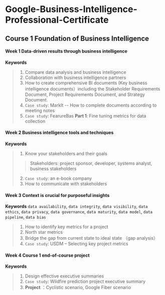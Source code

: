 # Google-Business-Intelligence-Professional-Certificate
## Course 1 Foundation of Business Intelligence 
#### Week 1 Data-driven results through business intelligence
**Keywords**
> 1.	Compare data analysis and business intelligence
> 2.	Collaboration with business intelligence partners
> 3.	How to create comprehensive BI documents (Key business intelligence documents）including the Stakeholder Requirements Document, Project Requirements Document, and Strategy Document.
> 4.  `Case study`: MarkIt -- How to complete documents according to meeting notes
> 5.  `Case study`: FearureBas **Part 1**: Fine tuning metrics for data collection
#### Week 2 Business intelligence tools and techniques
**Keywords**
> 1.  Know your stakeholders and their goals
>> Stakeholders: project sponsor, developer, systems analyst, business stakeholders
> 2. `Case study`: an e-book company
> 3.	How to communicate with stakeholders
#### Week 3 Context is crucial for purposeful insights
**Keywords**
`data availability`, `data integrity`, `data visibility`, `data ethics`, `data privacy`, `data governance`, `data maturity`, `data model`, `data pipeline`, `data bias` <br>
> 1.	How to identify key metrics for a project
> 2.	North star metrics
> 3.	Bridge the gap from current state to ideal state （gap analysis）
> 4.	`Case study`: USDM – Selecting key project metrics
#### Week 4 Course 1 end-of-course project
**Keywords**
> 1.	Design effective executive summaries
> 2.  `Case study`: Wildfire prediction project executive summary
> 3.	**Project** ：Cyclistic scenario, Google Fiber scenario
